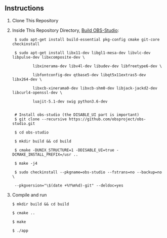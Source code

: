 ## Instructions

1. Clone This Repository
2. Inside This Repository Directory, [Build OBS-Studio](https://github.com/obsproject/obs-studio/wiki/Install-Instructions#debian-based-build-directions):


    	$ sudo apt-get install build-essential pkg-config cmake git-core checkinstall

    	$ sudo apt-get install libx11-dev libgl1-mesa-dev libvlc-dev libpulse-dev libxcomposite-dev \

    			libxinerama-dev libv4l-dev libudev-dev libfreetype6-dev \

    			libfontconfig-dev qtbase5-dev libqt5x11extras5-dev libx264-dev \

    			libxcb-xinerama0-dev libxcb-shm0-dev libjack-jackd2-dev libcurl4-openssl-dev \

    			luajit-5.1-dev swig python3.6-dev


    	# Install obs-studio (the DISABLE_UI part is important)
    	$ git clone --recursive https://github.com/obsproject/obs-studio.git

    	$ cd obs-studio

    	$ mkdir build && cd build

    	$ cmake -DUNIX_STRUCTURE=1 -DDISABLE_UI=true -DCMAKE_INSTALL_PREFIX=/usr ..

    	$ make -j4

    	$ sudo checkinstall --pkgname=obs-studio --fstrans=no --backup=no \

    	--pkgversion="\$(date +%Y%m%d)-git" --deldoc=yes

3.  Compile and run

        $ mkdir build && cd build

        $ cmake ..

        $ make

        $ ./app
